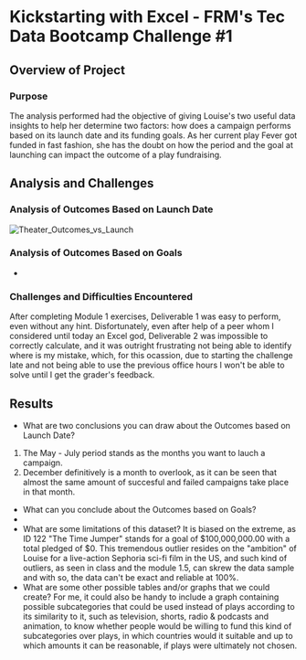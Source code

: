 # Kickstarting with Excel - FRM's Tec Data Bootcamp Challenge #1

## Overview of Project

### Purpose
The analysis performed had the objective of giving Louise's two useful data insights to help her determine two factors: how does a campaign performs based on its launch date and its funding goals. As her current play Fever got funded in fast fashion, she has the doubt on how the period and the goal at launching can impact the outcome of a play fundraising.
## Analysis and Challenges

### Analysis of Outcomes Based on Launch Date
![Theater_Outcomes_vs_Launch](https://user-images.githubusercontent.com/96660344/147438604-01d003aa-32ea-4916-8038-f9e7dc32670f.png)

### Analysis of Outcomes Based on Goals
-
### Challenges and Difficulties Encountered
After completing Module 1 exercises, Deliverable 1 was easy to perform, even without any hint. Disfortunately, even after help of a peer whom I considered until today an Excel god, Deliverable 2 was impossible to correctly calculate, and it was outright frustrating not being able to identify where is my mistake, which, for this ocassion, due to starting the challenge late and not being able to use the previous office hours I won't be able to solve until I get the grader's feedback.
## Results

- What are two conclusions you can draw about the Outcomes based on Launch Date?
1) The May - July period stands as the months you want to lauch a campaign.
2) December definitively is a month to overlook, as it can be seen that almost the same amount of succesful and failed campaigns take place in that month.

- What can you conclude about the Outcomes based on Goals?
-
- What are some limitations of this dataset?
It is biased on the extreme, as ID 122 "The Time Jumper" stands for a goal of $100,000,000.00 with a total pledged of $0. This tremendous outlier resides on the "ambition" of Louise for a live-action Sephoria sci-fi film in the US, and such kind of outliers, as seen in class and the module 1.5, can skrew the data sample and with so, the data can't be exact and reliable at 100%.
- What are some other possible tables and/or graphs that we could create?
For me, it could also be handy to include a graph containing possible subcategories that could be used instead of plays according to its similarity to it, such as television, shorts, radio & podcasts and animation, to know whether people would be willing to fund this kind of subcategories over plays, in which countries would it suitable and up to which amounts it can be reasonable, if plays were ultimately not chosen.
